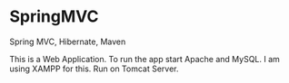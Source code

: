 # SpringMVC
Spring MVC, Hibernate, Maven

This is a Web Application. To run the app start Apache and MySQL. 
I am using XAMPP for this. Run on Tomcat Server.
